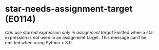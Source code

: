 # star-needs-assignment-target (E0114)

*Can use starred expression only in assignment target* Emitted when a
star expression is not used in an assignment target. This message can’t
be emitted when using Python &lt; 3.0.
